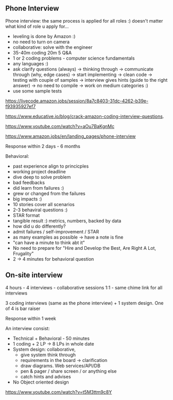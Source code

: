 ## Phone Interview
Phone interview: the same process is applied for all roles :) doesn't matter what kind of role u apply for...

- leveling is done by Amazon :) 
- no need to turn on camera 
- collaborative: solve with the engineer
- 35-40m coding 20m 5 Q&A
- 1 or 2 coding problems - computer science fundamentals
- any languages :) 
- ask clarify questions (always) -> thinking through -> communicate through (why, edge cases) -> start implementing -> clean code -> testing with couple of samples -> interview gives hints (guide to the right answer) -> no need to compile -> work on medium categories :) 
- use some sample tests

https://livecode.amazon.jobs/session/8a7c8403-31dc-4262-b39e-f93935927ef7

https://www.educative.io/blog/crack-amazon-coding-interview-questions. 

https://www.youtube.com/watch?v=aOu7BaKgnMc

https://www.amazon.jobs/en/landing_pages/phone-interview

Response within 2 days - 6 months

Behavioral:
- past experience align to princicples
- working project deadline
- dive deep to solve problem 
- bad feedbacks
- did learn from failures :) 
- grew or changed from the failures
- big impacts :) 
- 10 stories cover all scenarios
- 2-3 behaviral questions :) 
- STAR format
- tangible result :) metrics, numbers, backed by data
- how did u do differently? 
- admit failures / self-improvement / STAR
- as many examples as possible -> have a note is fine
- "can have a minute to think abt it"
- No need to prepare for "Hire and Develop the Best,  Are Right A Lot, Frugality"
- 2 -> 4 minutes for behavioral question 

## On-site interview
4 hours - 4 interviews - collaborative sessions 1:1 - same chime link for all interviews

3 coding interviews (same as the phone interview) + 1 system design. One of 4 is bar raiser

Response within 1 week

An interview consist:
- Technical + Behavioral - 50 minutes
- 1 coding + 2 LP -> 8 LPs in whole date
- System design: collaborative, 
    - give system think through
    - requirements in the board -> clarification
    - draw diagrams. Web services/API/DB
    - pen & pager / share screen / or anything else
    - catch hints and advises
- No Object oriented design

https://www.youtube.com/watch?v=t5M3ttm9c8Y